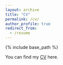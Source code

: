```yaml
---
layout: archive
title: "CV"
permalink: /cv/
author_profile: true
redirect_from:
  - /resume
---
```


{% include base_path %}

You can find my [CV](http://isabellehu.github.io/files/CV_IsabelleHu_Summer2020.pdf) here.
